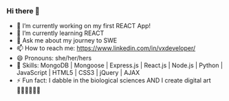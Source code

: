 ### Hi there 👋

- 🔭 I’m currently working on my first REACT App!
- 🌱 I’m currently learning REACT
- 💬 Ask me about my journey to SWE
- 📫 How to reach me: https://www.linkedin.com/in/vxdeveloper/
- 😄 Pronouns: she/her/hers
- 🦾 Skills: MongoDB | Mongoose | Express.js | React.js | Node.js | Python | JavaScript | HTML5 | CSS3 | jQuery | AJAX 
- ⚡ Fun fact: I dabble in the biological sciences AND I create digital art 🧑🏻‍🔬🧑🏻‍🎨

